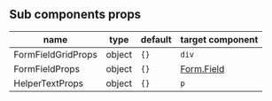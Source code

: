 ## Sub components props
|name|type|default|target component|
|----|----|-------|----------------|
|FormFieldGridProps|object|`{}`|`div`|
|FormFieldProps|object|`{}`|[Form.Field](https://react.semantic-ui.com/collections/form/)|
|HelperTextProps|object|`{}`|`p`|